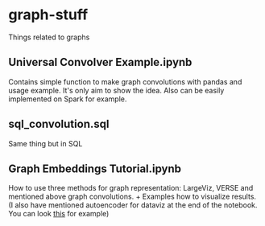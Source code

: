 # graph-stuff
Things related to graphs

## Universal Convolver Example.ipynb
Contains simple function to make graph convolutions with pandas and usage example. It's only aim to show the idea. Also can be easily implemented on Spark for example.

## sql_convolution.sql
Same thing but in SQL  

## Graph Embeddings Tutorial.ipynb
How to use three methods for graph representation: LargeViz, VERSE and mentioned above graph convolutions. + Examples how to visualize results. (I also have mentioned autoencoder for dataviz at the end of the notebook. You can look [this](https://www.kaggle.com/iggisv9t/search-data-hidden-structure-with-autoencoder) for example)
